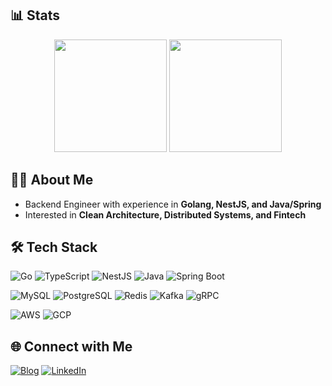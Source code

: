 <!--
**ssipflow/ssipflow** is a ✨ _special_ ✨ repository because its `README.md` (this file) appears on your GitHub profile.

Here are some ideas to get you started:

- 🔭 I’m currently working on ...
- 🌱 I’m currently learning ...
- 👯 I’m looking to collaborate on ...
- 🤔 I’m looking for help with ...
- 💬 Ask me about ...
- 📫 How to reach me: ...
- 😄 Pronouns: ...
- ⚡ Fun fact: ...
-->
## 📊 Stats
<p align="center">
<!--   <img src="https://github-readme-stats.vercel.app/api?username=ssipflow&show_icons=true&theme=algolia&hide=contribs,prs" height="180em" /> -->
  <img src="https://github-readme-streak-stats.herokuapp.com/?user=ssipflow&theme=algolia" height="180em" />
  <img src="https://github-readme-stats.vercel.app/api/top-langs/?username=ssipflow&layout=compact&theme=algolia&hide=javascript" height="180em" />
</p>

## 👨‍💻 About Me
- Backend Engineer with experience in **Golang, NestJS, and Java/Spring**
- Interested in **Clean Architecture, Distributed Systems, and Fintech**

## 🛠 Tech Stack
![Go](https://img.shields.io/badge/Go-00ADD8?logo=go&logoColor=white)
![TypeScript](https://img.shields.io/badge/TypeScript-3178C6?logo=typescript&logoColor=white)
![NestJS](https://img.shields.io/badge/NestJS-E0234E?logo=nestjs&logoColor=white)
![Java](https://img.shields.io/badge/Java-007396?logo=java&logoColor=white)
![Spring Boot](https://img.shields.io/badge/SpringBoot-6DB33F?logo=springboot&logoColor=white)

![MySQL](https://img.shields.io/badge/MySQL-4479A1?logo=mysql&logoColor=white)
![PostgreSQL](https://img.shields.io/badge/PostgreSQL-4169E1?logo=postgresql&logoColor=white)
![Redis](https://img.shields.io/badge/Redis-DC382D?logo=redis&logoColor=white)
![Kafka](https://img.shields.io/badge/Kafka-231F20?logo=apachekafka&logoColor=white)
![gRPC](https://img.shields.io/badge/gRPC-000000?logo=grpc&logoColor=white)

![AWS](https://img.shields.io/badge/AWS-232F3E?logo=amazonaws&logoColor=white)
![GCP](https://img.shields.io/badge/GCP-4285F4?logo=googlecloud&logoColor=white)

## 🌐 Connect with Me
[![Blog](https://img.shields.io/badge/Blog-ssipflow.github.io-blue?logo=githubpages)](https://ssipflow.github.io)
[![LinkedIn](https://img.shields.io/badge/LinkedIn-NelsonKim-blue?logo=linkedin)](https://linkedin.com/in/nelson-kim)
